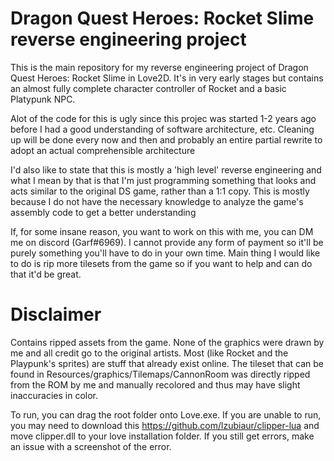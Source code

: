 # Dragon Quest Heroes: Rocket Slime reverse engineering project

This is the main repository for my reverse engineering project of Dragon Quest Heroes: Rocket Slime in Love2D. It's in very early stages but contains an almost fully complete character controller of Rocket and a basic Platypunk NPC.

Alot of the code for this is ugly since this projec was started 1-2 years ago before I had a good understanding of software architecture, etc. Cleaning up will be done every now and then and probably an entire partial rewrite to adopt an actual comprehensible architecture

I'd also like to state that this is mostly a 'high level' reverse engineering and what I mean by that is that I'm just programming something that looks and acts similar to the original DS game, rather than a 1:1 copy. This is mostly because I do not have the necessary knowledge to analyze the game's assembly code to get a better understanding

If, for some insane reason, you want to work on this with me, you can DM me on discord (Garf#6969). I cannot provide any form of payment so it'll be purely something you'll have to do in your own time. Main thing I would like to do is rip more tilesets from the game so if you want to help and can do that it'd be great.

# Disclaimer
Contains ripped assets from the game. None of the graphics were drawn by me and all credit go to the original artists. Most (like Rocket and the Playpunk's sprites) are stuff that already exist online. The tileset that can be found in Resources/graphics/Tilemaps/CannonRoom was directly ripped from the ROM by me and manually recolored and thus may have slight inaccuracies in color.


To run, you can drag the root folder onto Love.exe.
If you are unable to run, you may need to download this https://github.com/lzubiaur/clipper-lua and move clipper.dll to your love installation folder.
If you still get errors, make an issue with a screenshot of the error.
